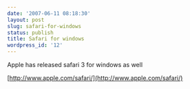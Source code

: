 ```yaml
---
date: '2007-06-11 08:18:30'
layout: post
slug: safari-for-windows
status: publish
title: Safari for windows
wordpress_id: '12'
---
```


Apple has released safari 3 for windows as well

[http://www.apple.com/safari/](http://www.apple.com/safari/)
